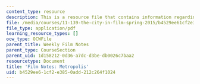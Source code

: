 ```yaml
---
content_type: resource
description: This is a resource file that contains information regarding metropolis.
file: /media/courses/11-139-the-city-in-film-spring-2015/b4529ee61cf2e3850add212c264f1024_MIT11_139S15_Metropolis.pdf
file_type: application/pdf
learning_resource_types: []
ocw_type: OCWFile
parent_title: Weekly Film Notes
parent_type: CourseSection
parent_uid: 1d158212-0d36-a7dc-d3be-db0026c7baa2
resourcetype: Document
title: 'Film Notes: Metropolis'
uid: b4529ee6-1cf2-e385-0add-212c264f1024
---
```

